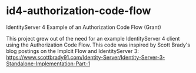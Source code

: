 # id4-authorization-code-flow
IdentityServer 4 Example of an Authorization Code Flow (Grant)

This project grew out of the need for an example IdentityServer 4 client using the Authorization Code Flow. This code was inspired by Scott Brady's blog postings on the Implcit Flow and IdentityServer 3:  https://www.scottbrady91.com/Identity-Server/Identity-Server-3-Standalone-Implementation-Part-1




